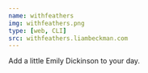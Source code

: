 ```yaml
---
name: withfeathers
img: withfeathers.png
type: [web, CLI]
src: withfeathers.liambeckman.com
---
```


Add a little Emily Dickinson to your day.

